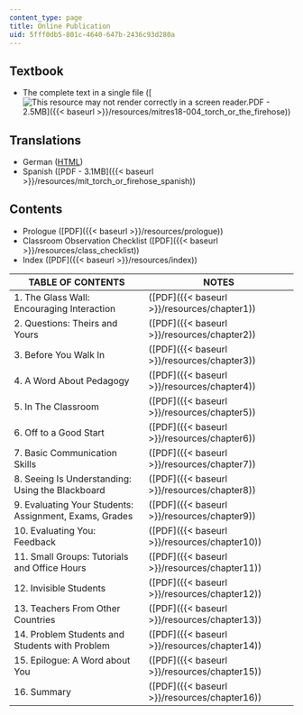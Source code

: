 ```yaml
---
content_type: page
title: Online Publication
uid: 5fff0db5-801c-4640-647b-2436c93d280a
---
```


Textbook
--------

*   The complete text in a single file ([![This resource may not render correctly in a screen reader.](/images/inacessible.gif)PDF - 2.5MB]({{< baseurl >}}/resources/mitres18-004_torch_or_the_firehose))

Translations
------------

*   German ([HTML](http://users.physik.tu-muenchen.de/teggert/torch/index.html))
*   Spanish ([PDF - 3.1MB]({{< baseurl >}}/resources/mit_torch_or_firehose_spanish))

Contents
--------

*   Prologue ([PDF]({{< baseurl >}}/resources/prologue))
*   Classroom Observation Checklist ([PDF]({{< baseurl >}}/resources/class_checklist))
*   Index ([PDF]({{< baseurl >}}/resources/index))

| TABLE OF CONTENTS | NOTES |
| --- | --- |
| 1\. The Glass Wall: Encouraging Interaction | ([PDF]({{< baseurl >}}/resources/chapter1)) |
| 2\. Questions: Theirs and Yours | ([PDF]({{< baseurl >}}/resources/chapter2)) |
| 3\. Before You Walk In | ([PDF]({{< baseurl >}}/resources/chapter3)) |
| 4\. A Word About Pedagogy | ([PDF]({{< baseurl >}}/resources/chapter4)) |
| 5\. In The Classroom | ([PDF]({{< baseurl >}}/resources/chapter5)) |
| 6\. Off to a Good Start | ([PDF]({{< baseurl >}}/resources/chapter6)) |
| 7\. Basic Communication Skills | ([PDF]({{< baseurl >}}/resources/chapter7)) |
| 8\. Seeing Is Understanding: Using the Blackboard | ([PDF]({{< baseurl >}}/resources/chapter8)) |
| 9\. Evaluating Your Students: Assignment, Exams, Grades | ([PDF]({{< baseurl >}}/resources/chapter9)) |
| 10\. Evaluating You: Feedback | ([PDF]({{< baseurl >}}/resources/chapter10)) |
| 11\. Small Groups: Tutorials and Office Hours | ([PDF]({{< baseurl >}}/resources/chapter11)) |
| 12\. Invisible Students | ([PDF]({{< baseurl >}}/resources/chapter12)) |
| 13\. Teachers From Other Countries | ([PDF]({{< baseurl >}}/resources/chapter13)) |
| 14\. Problem Students and Students with Problem | ([PDF]({{< baseurl >}}/resources/chapter14)) |
| 15\. Epilogue: A Word about You | ([PDF]({{< baseurl >}}/resources/chapter15)) |
| 16\. Summary | ([PDF]({{< baseurl >}}/resources/chapter16))